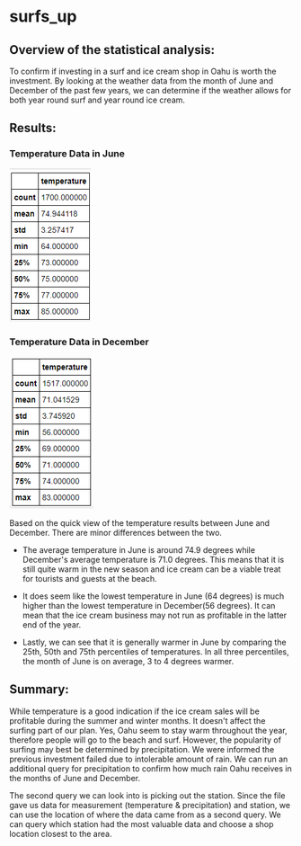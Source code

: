# surfs_up

## Overview of the statistical analysis:
To confirm if investing in a surf and ice cream shop in Oahu is worth the investment. By looking at the weather data from the month of June and December of the past few years, we can determine if the weather allows for both year round surf and year round ice cream.

## Results:

### Temperature Data in June             
![Termperature Data in June](june.png) 
### Temperature Data in December
![Termperature Data in December](dec.png)



Based on the quick view of the temperature results between June and December. There are minor differences between the two.

- The average temperature in June is around 74.9 degrees while December's average temperature is 71.0 degrees. This means that it is still quite warm in the new season and ice cream can be a viable treat for tourists and guests at the beach.

- It does seem like the lowest temperature in June (64 degrees) is much higher than the lowest temperature in December(56 degrees). It can mean that the ice cream business may not run as profitable in the latter end of the year.

- Lastly, we can see that it is generally warmer in June by comparing the 25th, 50th and 75th percentiles of temperatures. In all three percentiles, the month of June is on average, 3 to 4 degrees warmer.


## Summary:

While temperature is a good indication if the ice cream sales will be profitable during the summer and winter months. It doesn't affect the surfing part of our plan. Yes, Oahu seem to stay warm throughout the year, therefore people will go to the beach and surf. However, the popularity of surfing may best be determined by precipitation. We were informed the previous investment failed due to intolerable amount of rain.
We can run an additional query for precipitation to confirm how much rain Oahu receives in the months of June and December.

The second query we can look into is picking out the station. Since the file gave us data for measurement (temperature & precipitation) and station, we can use the location of where the data came from as a second query. We can query which station had the most valuable data and choose a shop location closest to the area.
